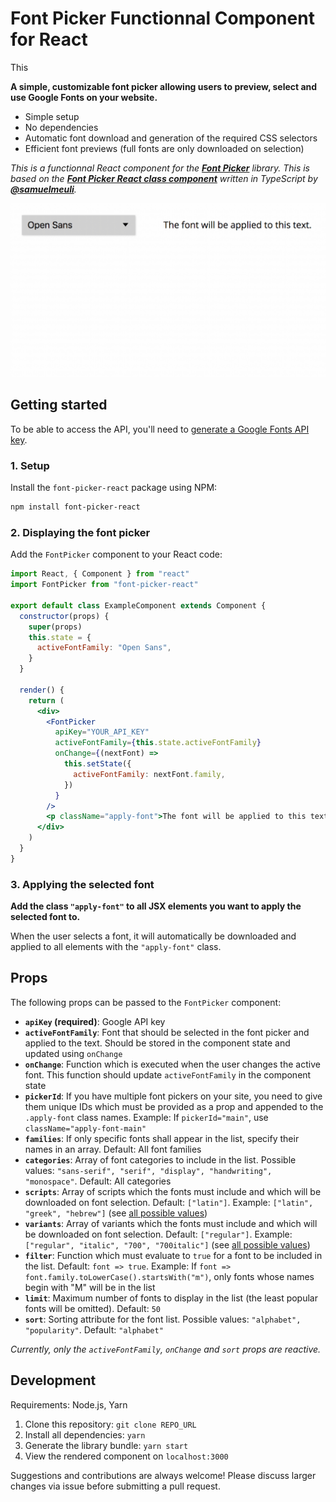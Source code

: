 # Font Picker Functionnal Component for React

This

**A simple, customizable font picker allowing users to preview, select and use Google Fonts on your website.**

- Simple setup
- No dependencies
- Automatic font download and generation of the required CSS selectors
- Efficient font previews (full fonts are only downloaded on selection)

_This is a functionnal React component for the [**Font Picker**](https://github.com/samuelmeuli/font-picker) library._
_This is based on the [**Font Picker React class component**](https://github.com/samuelmeuli/font-picker-react) written in TypeScript by [**@samuelmeuli**](https://github.com/samuelmeuli)._

<p align="center">
  <img src=".github/demo.gif" width="700" alt="Font picker demo" />
</p>

## Getting started

To be able to access the API, you'll need to [generate a Google Fonts API key](https://developers.google.com/fonts/docs/developer_api#APIKey).

### 1. Setup

Install the `font-picker-react` package using NPM:

```sh
npm install font-picker-react
```

### 2. Displaying the font picker

Add the `FontPicker` component to your React code:

```jsx
import React, { Component } from "react"
import FontPicker from "font-picker-react"

export default class ExampleComponent extends Component {
  constructor(props) {
    super(props)
    this.state = {
      activeFontFamily: "Open Sans",
    }
  }

  render() {
    return (
      <div>
        <FontPicker
          apiKey="YOUR_API_KEY"
          activeFontFamily={this.state.activeFontFamily}
          onChange={(nextFont) =>
            this.setState({
              activeFontFamily: nextFont.family,
            })
          }
        />
        <p className="apply-font">The font will be applied to this text.</p>
      </div>
    )
  }
}
```

### 3. Applying the selected font

**Add the class `"apply-font"` to all JSX elements you want to apply the selected font to.**

When the user selects a font, it will automatically be downloaded and applied to all elements with the `"apply-font"` class.

## Props

The following props can be passed to the `FontPicker` component:

- **`apiKey` (required)**: Google API key
- **`activeFontFamily`**: Font that should be selected in the font picker and applied to the text. Should be stored in the component state and updated using `onChange`
- **`onChange`**: Function which is executed when the user changes the active font. This function should update `activeFontFamily` in the component state
- **`pickerId`**: If you have multiple font pickers on your site, you need to give them unique IDs which must be provided as a prop and appended to the `.apply-font` class names. Example: If `pickerId="main"`, use `className="apply-font-main"`
- **`families`**: If only specific fonts shall appear in the list, specify their names in an array. Default: All font families
- **`categories`**: Array of font categories to include in the list. Possible values: `"sans-serif", "serif", "display", "handwriting", "monospace"`. Default: All categories
- **`scripts`**: Array of scripts which the fonts must include and which will be downloaded on font selection. Default: `["latin"]`. Example: `["latin", "greek", "hebrew"]` (see [all possible values](https://github.com/samuelmeuli/font-picker/blob/master/src/shared/types.ts))
- **`variants`**: Array of variants which the fonts must include and which will be downloaded on font selection. Default: `["regular"]`. Example: `["regular", "italic", "700", "700italic"]` (see [all possible values](https://github.com/samuelmeuli/font-picker/blob/master/src/shared/types.ts))
- **`filter`**: Function which must evaluate to `true` for a font to be included in the list. Default: `font => true`. Example: If `font => font.family.toLowerCase().startsWith("m")`, only fonts whose names begin with "M" will be in the list
- **`limit`**: Maximum number of fonts to display in the list (the least popular fonts will be omitted). Default: `50`
- **`sort`**: Sorting attribute for the font list. Possible values: `"alphabet", "popularity"`. Default: `"alphabet"`

_Currently, only the `activeFontFamily`, `onChange` and `sort` props are reactive._

## Development

Requirements: Node.js, Yarn

1. Clone this repository: `git clone REPO_URL`
2. Install all dependencies: `yarn`
3. Generate the library bundle: `yarn start`
4. View the rendered component on `localhost:3000`

Suggestions and contributions are always welcome! Please discuss larger changes via issue before submitting a pull request.
